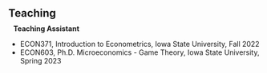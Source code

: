 <h1 id="teaching"></h1>

<h2 style="margin: 60px 0px 10px;">Teaching</h2>

<h4 style="margin:0 10px 0;">Teaching Assistant</h4>
<ul>
  <li>
    ECON371, Introduction to Econometrics, Iowa State University, Fall 2022 
  </li>
  <li>
    ECON603, Ph.D. Microeconomics - Game Theory, Iowa State University, Spring 2023
  </li>
</ul>
